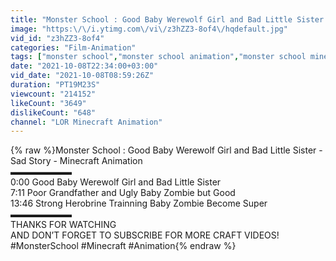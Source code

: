 ```yaml
---
title: "Monster School : Good Baby Werewolf Girl and Bad Little Sister - Sad Story - Minecraft Animation"
image: "https:\/\/i.ytimg.com\/vi\/z3hZZ3-8of4\/hqdefault.jpg"
vid_id: "z3hZZ3-8of4"
categories: "Film-Animation"
tags: ["monster school","monster school animation","monster school minecraft"]
date: "2021-10-08T22:34:00+03:00"
vid_date: "2021-10-08T08:59:26Z"
duration: "PT19M23S"
viewcount: "214152"
likeCount: "3649"
dislikeCount: "648"
channel: "LOR Minecraft Animation"
---
```

{% raw %}Monster School : Good Baby Werewolf Girl and Bad Little Sister - Sad Story - Minecraft Animation<br />▬▬▬▬▬▬▬<br />0:00 Good Baby Werewolf Girl and Bad Little Sister<br />7:11 Poor Grandfather and Ugly Baby Zombie but Good<br />13:46 Strong Herobrine Trainning Baby Zombie Become Super<br />▬▬▬▬▬▬▬<br />THANKS FOR WATCHING<br />AND DON’T FORGET TO SUBSCRIBE FOR MORE CRAFT VIDEOS!<br />#MonsterSchool #Minecraft #Animation{% endraw %}
